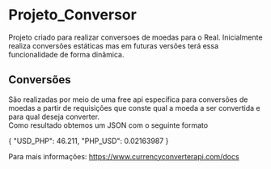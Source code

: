 # Projeto_Conversor

Projeto criado para realizar conversoes de moedas para o Real. Inicialmente realiza conversões estáticas mas em futuras versões terá essa funcionalidade de forma dinâmica.

## Conversões

  São realizadas por meio de uma free api específica para conversões de moedas a partir de requisições que conste qual a moeda a ser convertida e para qual deseja converter.  
  Como resultado obtemos um JSON com o seguinte formato
  
  {
    "USD_PHP": 46.211,
    "PHP_USD": 0.02163987
  }
  
  Para mais informações: https://www.currencyconverterapi.com/docs
